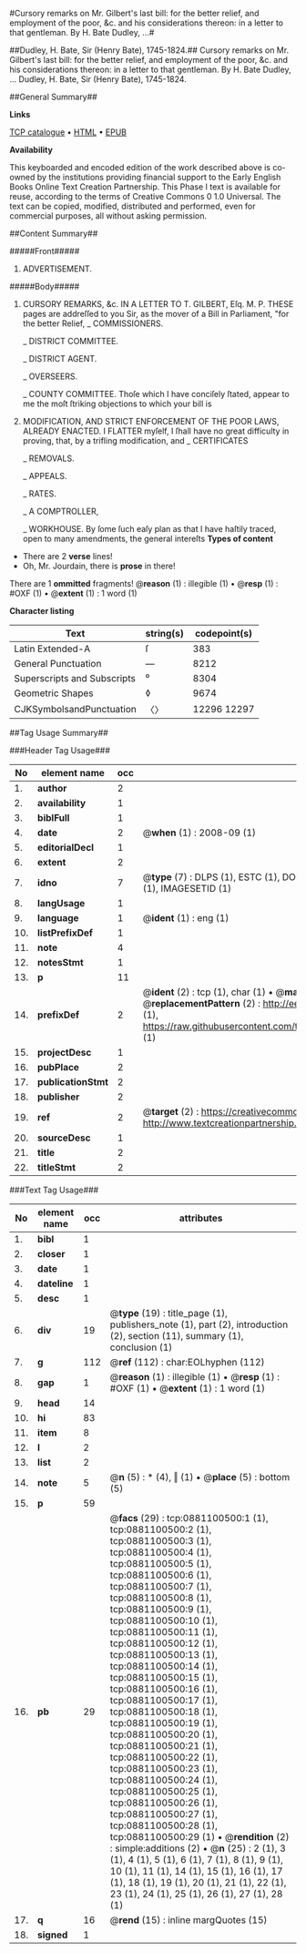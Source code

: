 #Cursory remarks on Mr. Gilbert's last bill: for the better relief, and employment of the poor, &c. and his considerations thereon: in a letter to that gentleman. By H. Bate Dudley, ...#

##Dudley, H. Bate, Sir (Henry Bate), 1745-1824.##
Cursory remarks on Mr. Gilbert's last bill: for the better relief, and employment of the poor, &c. and his considerations thereon: in a letter to that gentleman. By H. Bate Dudley, ...
Dudley, H. Bate, Sir (Henry Bate), 1745-1824.

##General Summary##

**Links**

[TCP catalogue](http://www.ota.ox.ac.uk/tcp/)  • 
[HTML](http://tei.it.ox.ac.uk/tcp/Texts-HTML/free/004/004781096.html)  • 
[EPUB](http://tei.it.ox.ac.uk/tcp/Texts-EPUB/free/004/004781096.epub)

**Availability**

This keyboarded and encoded edition of the
	       work described above is co-owned by the institutions
	       providing financial support to the Early English Books
	       Online Text Creation Partnership. This Phase I text is
	       available for reuse, according to the terms of Creative
	       Commons 0 1.0 Universal. The text can be copied,
	       modified, distributed and performed, even for
	       commercial purposes, all without asking permission.


##Content Summary##

#####Front#####

1. ADVERTISEMENT.

#####Body#####

1. CURSORY REMARKS, &c. IN A LETTER TO T. GILBERT, Eſq. M. P.
THESE pages are addreſſed to you Sir, as the mover of a Bill in Parliament, "for the better Relief, 
    _ COMMISSIONERS.

    _ DISTRICT COMMITTEE.

    _ DISTRICT AGENT.

    _ OVERSEERS.

    _ COUNTY COMMITTEE.
Thoſe which I have conciſely ſtated, appear to me the moſt ſtriking objections to which your bill is
1. MODIFICATION, AND STRICT ENFORCEMENT OF THE POOR LAWS, ALREADY ENACTED.
I FLATTER myſelf, I ſhall have no great difficulty in proving, that, by a trifling modification, and
    _ CERTIFICATES

    _ REMOVALS.

    _ APPEALS.

    _ RATES.

    _ A COMPTROLLER,

    _ WORKHOUSE.
By ſome ſuch eaſy plan as that I have haſtily traced, open to many amendments, the general intereſts
**Types of content**

  * There are 2 **verse** lines!
  * Oh, Mr. Jourdain, there is **prose** in there!

There are 1 **ommitted** fragments! 
 @__reason__ (1) : illegible (1)  •  @__resp__ (1) : #OXF (1)  •  @__extent__ (1) : 1 word (1)

**Character listing**


|Text|string(s)|codepoint(s)|
|---|---|---|
|Latin Extended-A|ſ|383|
|General Punctuation|—|8212|
|Superscripts             and Subscripts|⁰|8304|
|Geometric Shapes|◊|9674|
|CJKSymbolsandPunctuation|〈〉|12296 12297|

##Tag Usage Summary##

###Header Tag Usage###

|No|element name|occ|attributes|
|---|---|---|---|
|1.|__author__|2||
|2.|__availability__|1||
|3.|__biblFull__|1||
|4.|__date__|2| @__when__ (1) : 2008-09 (1)|
|5.|__editorialDecl__|1||
|6.|__extent__|2||
|7.|__idno__|7| @__type__ (7) : DLPS (1), ESTC (1), DOCNO (1), TCP (1), GALEDOCNO (1), CONTENTSET (1), IMAGESETID (1)|
|8.|__langUsage__|1||
|9.|__language__|1| @__ident__ (1) : eng (1)|
|10.|__listPrefixDef__|1||
|11.|__note__|4||
|12.|__notesStmt__|1||
|13.|__p__|11||
|14.|__prefixDef__|2| @__ident__ (2) : tcp (1), char (1)  •  @__matchPattern__ (2) : ([0-9\-]+):([0-9IVX]+) (1), (.+) (1)  •  @__replacementPattern__ (2) : http://eebo.chadwyck.com/downloadtiff?vid=$1&page=$2 (1), https://raw.githubusercontent.com/textcreationpartnership/Texts/master/tcpchars.xml#$1 (1)|
|15.|__projectDesc__|1||
|16.|__pubPlace__|2||
|17.|__publicationStmt__|2||
|18.|__publisher__|2||
|19.|__ref__|2| @__target__ (2) : https://creativecommons.org/publicdomain/zero/1.0/ (1), http://www.textcreationpartnership.org/docs/. (1)|
|20.|__sourceDesc__|1||
|21.|__title__|2||
|22.|__titleStmt__|2||


###Text Tag Usage###

|No|element name|occ|attributes|
|---|---|---|---|
|1.|__bibl__|1||
|2.|__closer__|1||
|3.|__date__|1||
|4.|__dateline__|1||
|5.|__desc__|1||
|6.|__div__|19| @__type__ (19) : title_page (1), publishers_note (1), part (2), introduction (2), section (11), summary (1), conclusion (1)|
|7.|__g__|112| @__ref__ (112) : char:EOLhyphen (112)|
|8.|__gap__|1| @__reason__ (1) : illegible (1)  •  @__resp__ (1) : #OXF (1)  •  @__extent__ (1) : 1 word (1)|
|9.|__head__|14||
|10.|__hi__|83||
|11.|__item__|8||
|12.|__l__|2||
|13.|__list__|2||
|14.|__note__|5| @__n__ (5) : * (4), ‖ (1)  •  @__place__ (5) : bottom (5)|
|15.|__p__|59||
|16.|__pb__|29| @__facs__ (29) : tcp:0881100500:1 (1), tcp:0881100500:2 (1), tcp:0881100500:3 (1), tcp:0881100500:4 (1), tcp:0881100500:5 (1), tcp:0881100500:6 (1), tcp:0881100500:7 (1), tcp:0881100500:8 (1), tcp:0881100500:9 (1), tcp:0881100500:10 (1), tcp:0881100500:11 (1), tcp:0881100500:12 (1), tcp:0881100500:13 (1), tcp:0881100500:14 (1), tcp:0881100500:15 (1), tcp:0881100500:16 (1), tcp:0881100500:17 (1), tcp:0881100500:18 (1), tcp:0881100500:19 (1), tcp:0881100500:20 (1), tcp:0881100500:21 (1), tcp:0881100500:22 (1), tcp:0881100500:23 (1), tcp:0881100500:24 (1), tcp:0881100500:25 (1), tcp:0881100500:26 (1), tcp:0881100500:27 (1), tcp:0881100500:28 (1), tcp:0881100500:29 (1)  •  @__rendition__ (2) : simple:additions (2)  •  @__n__ (25) : 2 (1), 3 (1), 4 (1), 5 (1), 6 (1), 7 (1), 8 (1), 9 (1), 10 (1), 11 (1), 14 (1), 15 (1), 16 (1), 17 (1), 18 (1), 19 (1), 20 (1), 21 (1), 22 (1), 23 (1), 24 (1), 25 (1), 26 (1), 27 (1), 28 (1)|
|17.|__q__|16| @__rend__ (15) : inline margQuotes (15)|
|18.|__signed__|1||
